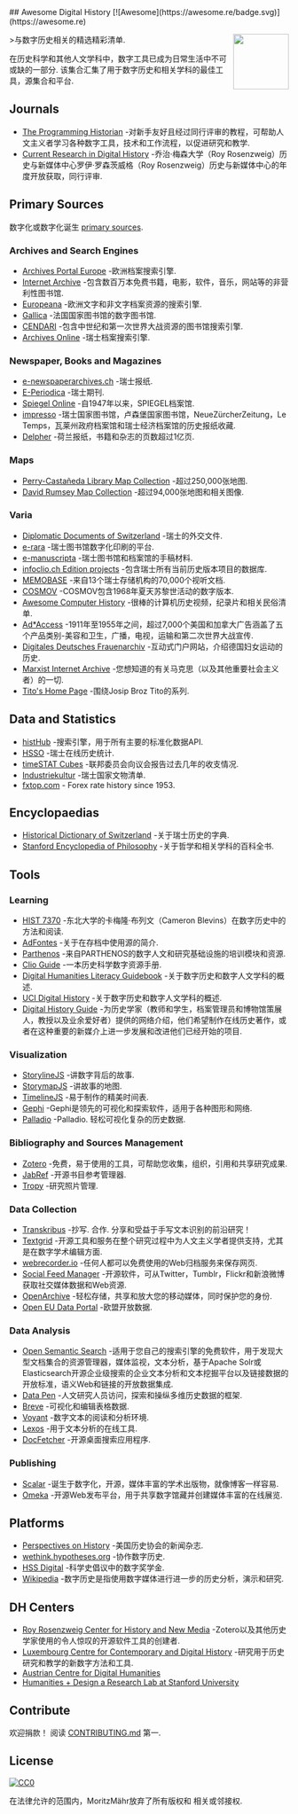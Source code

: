 <div class="github-widget" data-repo="maehr/awesome-digital-history"></div>
<script async src="https://pagead2.googlesyndication.com/pagead/js/adsbygoogle.js"></script><ins class="adsbygoogle" style="display:block" data-ad-client="ca-pub-6890694312814945" data-ad-slot="5473692530" data-ad-format="auto"  data-full-width-responsive="true"></ins><script>(adsbygoogle = window.adsbygoogle || []).push({});</script>
## Awesome Digital History [![Awesome](https://awesome.re/badge.svg)](https://awesome.re)

[<img src="https://raw.githubusercontent.com/maehr/awesome-digital-history/master/android-chrome-512x512.png" align="right" width="100">](https://maehr.github.io/awesome-digital-history/)

&gt;与数字历史相关的精选精彩清单.

 在历史科学和其他人文学科中，数字工具已成为日常生活中不可或缺的一部分.  该集合汇集了用于数字历史和相关学科的最佳工具，源集合和平台.



## Journals

- [The Programming Historian](https://programminghistorian.org/) -对新手友好且经过同行评审的教程，可帮助人文主义者学习各种数字工具，技术和工作流程，以促进研究和教学.
- [Current Research in Digital History](http://crdh.rrchnm.org/) -乔治·梅森大学（Roy Rosenzweig）历史与新媒体中心罗伊·罗森茨威格（Roy Rosenzweig）历史与新媒体中心的年度开放获取，同行评审.

## Primary Sources

数字化或数字化诞生 [primary sources](https://en.wikipedia.org/wiki/Primary_source).

### Archives and Search Engines

- [Archives Portal Europe](https://www.archivesportaleurope.net/) -欧洲档案搜索引擎.
- [Internet Archive](https://archive.org/) -包含数百万本免费书籍，电影，软件，音乐，网站等的非营利性图书馆.
- [Europeana](https://www.europeana.eu/) -欧洲文字和非文字档案资源的搜索引擎.
- [Gallica](https://gallica.bnf.fr/) -法国国家图书馆的数字图书馆.
- [CENDARI](https://archives.cendari.dariah.eu/) -包含中世纪和第一次世界大战资源的图书馆搜索引擎.
- [Archives Online](https://www.archives-online.org/) -瑞士档案搜索引擎.

### Newspaper, Books and Magazines

- [e-newspaperarchives.ch](https://www.e-newspaperarchives.ch/) -瑞士报纸.
- [E-Periodica](https://www.e-periodica.ch/) -瑞士期刊.
- [Spiegel Online](https://www.spiegel.de/dienste/besser-surfen-auf-spiegel-online-suchen-im-archiv-a-676489.html) -自1947年以来，SPIEGEL档案馆.
- [impresso](https://impresso-project.ch/) -瑞士国家图书馆，卢森堡国家图书馆，NeueZürcherZeitung，Le Temps，瓦莱州政府档案馆和瑞士经济档案馆的历史报纸收藏.
- [Delpher](https://www.delpher.nl/) -荷兰报纸，书籍和杂志的页数超过1亿页.

### Maps

- [Perry-Castañeda Library Map Collection](https://legacy.lib.utexas.edu/maps/) -超过250,000张地图.
- [David Rumsey Map Collection](https://www.davidrumsey.com/) -超过94,000张地图和相关图像.

### Varia

- [Diplomatic Documents of Switzerland](https://www.dodis.ch/) -瑞士的外交文件.
- [e-rara](https://www.e-rara.ch/) -瑞士图书馆数字化印刷的平台.
- [e-manuscripta](https://www.e-manuscripta.ch/) -瑞士图书馆和档案馆的手稿材料.
- [infoclio.ch Edition projects](http://www.infoclio.ch/en/edition-projects) -包含瑞士所有当前历史版本项目的数据库.
- [MEMOBASE](http://www.memobase.ch/) -来自13个瑞士存储机构的70,000个视听文档.
- [COSMOV](http://www.cosmov.uzh.ch/) -COSMOV包含1968年夏天苏黎世活动的数字版本.
- [Awesome Computer History](https://github.com/watson/awesome-computer-history) -很棒的计算机历史视频，纪录片和相关民俗清单.
- [Ad*Access](https://repository.duke.edu/dc/adaccess) -1911年至1955年之间，超过7,000个美国和加拿大广告涵盖了五个产品类别-美容和卫生，广播，电视，运输和第二次世界大战宣传.
- [Digitales Deutsches Frauenarchiv](https://www.digitales-deutsches-frauenarchiv.de/) -互动式门户网站，介绍德国妇女运动的历史.
- [Marxist Internet Archive](https://www.marxists.org/) -您想知道的有关马克思（以及其他重要社会主义者）的一切.
- [Tito's Home Page](https://www.titoville.com/) -围绕Josip Broz Tito的系列.

## Data and Statistics

- [histHub](https://histhub.ch/) -搜索引擎，用于所有主要的标准化数据API.
- [HSSO](https://hsso.ch/) -瑞士在线历史统计.
- [timeSTAT Cubes](http://www.sfa-laboratory.ch/sr/cubestest/index.php) -联邦委员会向议会报告过去几年的收支情况.
- [Industriekultur](https://industriekultur.ch/) -瑞士国家文物清单.
- [fxtop.com](https://fxtop.com/) - Forex rate history since 1953.

## Encyclopaedias

- [Historical Dictionary of Switzerland](https://hls-dhs-dss.ch/) -关于瑞士历史的字典.
- [Stanford Encyclopedia of Philosophy](https://plato.stanford.edu/) -关于哲学和相关学科的百科全书.

## Tools

### Learning

- [HIST 7370](https://cblevins.github.io/f19-dig-hist/) -东北大学的卡梅隆·布列文（Cameron Blevins）在数字历史中的方法和阅读.
- [AdFontes](https://www.adfontes.uzh.ch/) -关于在存档中使用源的简介.
- [Parthenos](https://training.parthenos-project.eu/) -来自PARTHENOS的数字人文和研究基础设施的培训模块和资源.
- [Clio Guide](https://guides.clio-online.de/) -一本历史科学数字资源手册.
- [Digital Humanities Literacy Guidebook](https://cmu-lib.github.io/dhlg/topics/) -关于数字历史和数字人文学科的概述.
- [UCI Digital History](https://guides.lib.uci.edu/history/history_dh) -关于数字历史和数字人文学科的概述.
- [Digital History Guide](http://chnm.gmu.edu/digitalhistory/) -为历史学家（教师和学生，档案管理员和博物馆策展人，教授以及业余爱好者）提供的网络介绍，他们希望制作在线历史著作，或者在这种重要的新媒介上进一步发展和改进他们已经开始的项目.

### Visualization

- [StorylineJS](http://storyline.knightlab.com/) -讲数字背后的故事.
- [StorymapJS](https://storymap.knightlab.com/) -讲故事的地图.
- [TimelineJS](https://timeline.knightlab.com/) -易于制作的精美时间表.
- [Gephi](https://gephi.org/) -Gephi是领先的可视化和探索软件，适用于各种图形和网络.
- [Palladio](https://hdlab.stanford.edu/palladio/)  -Palladio.  轻松可视化复杂的历史数据.

### Bibliography and Sources Management

- [Zotero](https://www.zotero.org/) -免费，易于使用的工具，可帮助您收集，组织，引用和共享研究成果.
- [JabRef](https://www.jabref.org/) -开源书目参考管理器.
- [Tropy](https://tropy.org/) -研究照片管理.

### Data Collection

- [Transkribus](https://transkribus.eu/)  -抄写.  合作.  分享和受益于手写文本识别的前沿研究！
- [Textgrid](https://textgrid.de/) -开源工具和服务在整个研究过程中为人文主义学者提供支持，尤其是在数字学术编辑方面.
- [webrecorder.io](https://webrecorder.io/) -任何人都可以免费使用的Web归档服务来保存网页.
- [Social Feed Manager](https://gwu-libraries.github.io/sfm-ui/) -开源软件，可从Twitter，Tumblr，Flickr和新浪微博获取社交媒体数据和Web资源.
- [OpenArchive](https://open-archive.org/) -轻松存储，共享和放大您的移动媒体，同时保护您的身份.
- [Open EU Data Portal](https://data.europa.eu/euodp/en/data/) -欧盟开放数据.

### Data Analysis

- [Open Semantic Search](https://www.opensemanticsearch.org/) -适用于您自己的搜索引擎的免费软件，用于发现大型文档集合的资源管理器，媒体监视，文本分析，基于Apache Solr或Elasticsearch开源企业级搜索的企业文本分析和文本挖掘平台以及链接数据的开放标准，语义Web和链接的开放数据集成.
- [Data Pen](http://hdlab.stanford.edu/data-pen/) -人文研究人员访问，探索和操纵多维历史数据的框架.
- [Breve](http://hdlab.stanford.edu/breve/) -可视化和编辑表格数据.
- [Voyant](https://voyant-tools.org/) -数字文本的阅读和分析环境.
- [Lexos](http://lexos.wheatoncollege.edu) -用于文本分析的在线工具.
- [DocFetcher](http://docfetcher.sourceforge.net/) -开源桌面搜索应用程序.

### Publishing

- [Scalar](https://scalar.me/) -诞生于数字化，开源，媒体丰富的学术出版物，就像博客一样容易.
- [Omeka](https://omeka.org/) -开源Web发布平台，用于共享数字馆藏并创建媒体丰富的在线展览.

## Platforms

- [Perspectives on History](https://www.historians.org/publications-and-directories/perspectives-on-history/digital-history) -美国历史协会的新闻杂志.
- [wethink.hypotheses.org](https://wethink.hypotheses.org/) -协作数字历史.
- [HSS Digital](https://digital.hssonline.org/) -科学史倡议中的数字奖学金.
- [Wikipedia](https://en.wikipedia.org/wiki/Digital_history) -数字历史是指使用数字媒体进行进一步的历史分析，演示和研究.

## DH Centers

- [Roy Rosenzweig Center for History and New Media](https://rrchnm.org/) -Zotero以及其他历史学家使用的令人惊叹的开源软件工具的创建者.
- [Luxembourg Centre for Contemporary and Digital History](https://www.c2dh.uni.lu/) -研究用于历史研究和教学的新数字方法和工具.
- [Austrian Centre for Digital Humanities](https://www.oeaw.ac.at/acdh/)
- [Humanities + Design a Research Lab at Stanford University](http://hdlab.stanford.edu/)

## Contribute

 欢迎捐款！  阅读 [CONTRIBUTING.md](https://github.com/maehr/awesome-digital-history/blob/master/CONTRIBUTING.md) 第一.

## License

[![CC0](https://mirrors.creativecommons.org/presskit/buttons/88x31/svg/cc-zero.svg)](https://creativecommons.org/publicdomain/zero/1.0)

在法律允许的范围内，MoritzMähr放弃了所有版权和
相关或邻接权.
